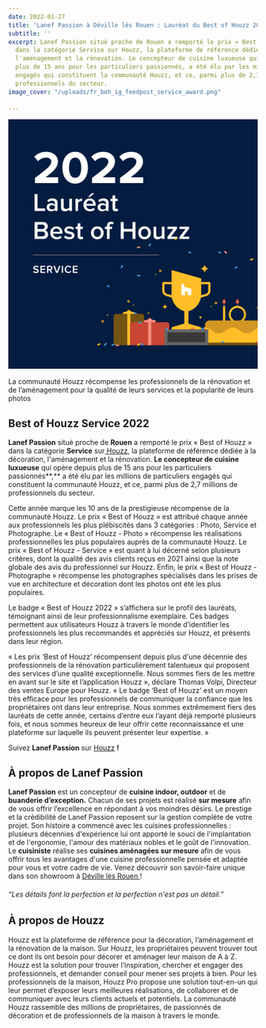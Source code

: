 ```yaml
---
date: 2022-01-27
title: 'Lanef Passion à Déville lès Rouen : Lauréat du Best of Houzz 2022'
subtitle: ''
excerpt: Lanef Passion situé proche de Rouen a remporté le prix « Best of Houzz »
  dans la catégorie Service sur Houzz, la plateforme de référence dédiée à la décoration,
  l'aménagement et la rénovation. Le concepteur de cuisine luxueuse qui opère depuis
  plus de 15 ans pour les particuliers passionnés, a été élu par les millions de particuliers
  engagés qui constituent la communauté Houzz, et ce, parmi plus de 2,7 millions de
  professionnels du secteur.
image_cover: "/uploads/fr_boh_ig_feedpost_service_award.png"

---
```

![Lanef Passion Best of Houzz 2022](/uploads/fr_boh_ig_feedpost_service_illust.png "Lanef Passion Best of Houzz 2022")

La communauté Houzz récompense les professionnels de la rénovation et de l’aménagement pour la qualité de leurs services et la popularité de leurs photos

## **Best of Houzz Service 2022**

**Lanef Passion** situé proche de **Rouen** a remporté le prix « Best of Houzz » dans la catégorie **Service** sur[ Houzz](http://www.houzz.fr), la plateforme de référence dédiée à la décoration, l'aménagement et la rénovation. **Le concepteur de cuisine luxueuse** qui opère depuis plus de 15 ans pour les particuliers passionnés**,** a été élu par les millions de particuliers engagés qui constituent la communauté Houzz, et ce, parmi plus de 2,7 millions de professionnels du secteur.

Cette année marque les 10 ans de la prestigieuse récompense de la communauté Houzz. Le prix « Best of Houzz » est attribué chaque année aux professionnels les plus plébiscités dans 3 catégories : Photo, Service et Photographe. Le « Best of Houzz - Photo » récompense les réalisations professionnelles les plus populaires auprès de la communauté Houzz. Le prix « Best of Houzz - Service » est quant à lui décerné selon plusieurs critères, dont la qualité des avis clients reçus en 2021 ainsi que la note globale des avis du professionnel sur Houzz. Enfin, le prix « Best of Houzz - Photographe » récompense les photographes spécialisés dans les prises de vue en architecture et décoration dont les photos ont été les plus populaires.

Le badge « Best of Houzz 2022 » s’affichera sur le profil des lauréats, témoignant ainsi de leur professionnalisme exemplaire. Ces badges permettent aux utilisateurs Houzz à travers le monde d’identifier les professionnels les plus recommandés et appréciés sur Houzz, et présents dans leur région.

« Les prix ‘Best of Houzz’ récompensent depuis plus d'une décennie des professionnels de la rénovation particulièrement talentueux qui proposent des services d’une qualité exceptionnelle. Nous sommes fiers de les mettre en avant sur le site et l’application Houzz », déclare Thomas Volpi, Directeur des ventes Europe pour Houzz. « Le badge ‘Best of Houzz’ est un moyen très efficace pour les professionnels de communiquer la confiance que les propriétaires ont dans leur entreprise. Nous sommes extrêmement fiers des lauréats de cette année, certains d’entre eux l’ayant déjà remporté plusieurs fois, et nous sommes heureux de leur offrir cette reconnaissance et une plateforme sur laquelle ils peuvent présenter leur expertise. »

Suivez **Lanef Passion** sur [Houzz](https://www.houzz.fr/pro/webuser-110864778/lanef-passion "Houzz Lanef Passion") **!**

## **À propos de Lanef Passion**

**Lanef Passion** est un concepteur de **cuisine indoor, outdoor** et de **buanderie d’exception.** Chacun de ses projets est réalisé **sur mesure** afin de vous offrir l’excellence en répondant à vos moindres désirs. Le prestige et la crédibilité de Lanef Passion reposent sur la gestion complète de votre projet. Son histoire a commencé avec les cuisines professionnelles : plusieurs décennies d'expérience lui ont apporté le souci de l'implantation et de l'ergonomie, l'amour des matériaux nobles et le goût de l'innovation. Le **cuisiniste** réalise ses **cuisines aménagées sur mesure** afin de vous offrir tous les avantages d'une cuisine professionnelle pensée et adaptée pour vous et votre cadre de vie. Venez découvrir son savoir-faire unique dans son showroom à [Déville lès Rouen ](https://www.google.com/maps/place/Lanef+Passion/@49.4558882,1.0549078,17z/data=!3m1!4b1!4m5!3m4!1s0x47e0e758d3e25c15:0x70fc0b24bb9f6ffb!8m2!3d49.4558912!4d1.0571112 "Google Maps")!

###### _“Les détails font la perfection et la perfection n'est pas un détail.”_

## **À propos de Houzz**

Houzz est la plateforme de référence pour la décoration, l’aménagement et la rénovation de la maison. Sur Houzz, les propriétaires peuvent trouver tout ce dont ils ont besoin pour décorer et aménager leur maison de A à Z. Houzz est la solution pour trouver l’inspiration, chercher et engager des professionnels, et demander conseil pour mener ses projets à bien. Pour les professionnels de la maison, Houzz Pro propose une solution tout-en-un qui leur permet d’exposer leurs meilleures réalisations, de collaborer et de communiquer avec leurs clients actuels et potentiels. La communauté Houzz rassemble des millions de propriétaires, de passionnés de décoration et de professionnels de la maison à travers le monde.